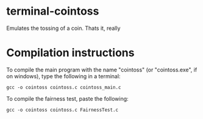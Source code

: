 # terminal-cointoss

Emulates the tossing of a coin.
Thats it, really


# Compilation instructions

To compile the main program with the name "cointoss" (or "cointoss.exe", if on windows), type the following in a terminal:
```
gcc -o cointoss cointoss.c cointoss_main.c
```

To compile the fairness test, paste the following:
```
gcc -o cointoss cointoss.c FairnessTest.c
```
